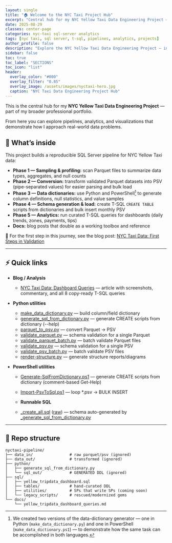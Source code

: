 ```yaml
---
layout: single
title: "🏠 Welcome to the NYC Taxi Project Hub"
excerpt: "Central hub for my NYC Yellow Taxi Data Engineering Project — ingestion, validation, pipelines, dashboards, and analytics."
date: 2025-08-29
classes: center-page
categories: nyc-taxi sql-server analytics
tags: [nyc taxi, sql server, t-sql, pipelines, analytics, projects]
author_profile: false
description: "Explore the NYC Yellow Taxi Data Engineering Project — ingestion, validation, pipelines, dashboards, and analytics."
sidebar: false
toc: true
toc_label: "SECTIONS"
toc_icon: "list"
header:
  overlay_color: "#000"
  overlay_filter: "0.85"
  overlay_image: /assets/images/nyctaxi-hero.jpg
  caption: "NYC Taxi Data Engineering Project Hub"
---
```


<a id="toc" class="visually-hidden"></a>


This is the central hub for my **NYC Yellow Taxi Data Engineering Project** — part of my broader professional portfolio.
 
From here you can explore pipelines, analytics, and visualizations that demonstrate how I approach real-world data problems.

## 📖 What’s inside

This project builds a reproducible SQL Server pipeline for NYC Yellow Taxi data:

- **Phase 1 — Sampling & profiling:** scan Parquet files to summarize data types, aggregates, and null counts
- **Phase 2 — Conversion:** transform validated Parquet datasets into PSV (pipe-separated values) for easier parsing and bulk load
- **Phase 3 — Data dictionaries:** use Python and PowerShell[^1] to generate column definitions, null statistics, and value samples
- **Phase 4 — Schema generation & load:** create T-SQL `CREATE TABLE` scripts from dictionaries and bulk insert monthly PSV
- **Phase 5 — Analytics:** run curated T-SQL queries for dashboards (daily trends, zones, payments, tips)
- **Docs:** blog posts that double as a working toolbox and reference

🔗 For the first step in this journey, see the blog post: [NYC Taxi Data: First Steps in Validation](/2025/08/25/nyctaxi-pipeline.html)

[^1]: We created two versions of the data-dictionary generator — one in Python (`make_data_dictionary.py`) and one in PowerShell (`make_data_dictionary.ps1`) — to demonstrate how the same task can be accomplished in both languages.

---

## ⚡ Quick links

- **Blog / Analysis**  
  - [NYC Taxi Data: Dashboard Queries](/2025/08/29/nyc-taxi-dashboard-queries.html) — article with screenshots, commentary, and all 8 copy-ready T-SQL queries

- **Python utilities**  
  - <a href="https://raw.githubusercontent.com/michaelshawnlockwood/nyctaxi-pipeline/main/python/make_data_dictionary.py" target="_blank" rel="noopener">make_data_dictionary.py</a> — build column/field dictionary  
  - <a href="https://raw.githubusercontent.com/michaelshawnlockwood/nyctaxi-pipeline/main/python/generate_sql_from_dictionary.py" target="_blank" rel="noopener">generate_sql_from_dictionary.py</a> — generate CREATE scripts from dictionary (--help)  
  - <a href="https://raw.githubusercontent.com/michaelshawnlockwood/nyctaxi-pipeline/main/python/parquet_to_psv.py" target="_blank" rel="noopener">parquet_to_psv.py</a> — convert Parquet → PSV  
  - <a href="https://raw.githubusercontent.com/michaelshawnlockwood/nyctaxi-pipeline/main/python/validate_parquet.py" target="_blank" rel="noopener">validate_parquet.py</a> — schema validation for a single Parquet  
  - <a href="https://raw.githubusercontent.com/michaelshawnlockwood/nyctaxi-pipeline/main/python/validate_parquet_batch.py" target="_blank" rel="noopener">validate_parquet_batch.py</a> — batch validate Parquet files  
  - <a href="https://raw.githubusercontent.com/michaelshawnlockwood/nyctaxi-pipeline/main/python/validate_psv.py" target="_blank" rel="noopener">validate_psv.py</a> — schema validation for a single PSV  
  - <a href="https://raw.githubusercontent.com/michaelshawnlockwood/nyctaxi-pipeline/main/python/validate_psv_batch.py" target="_blank" rel="noopener">validate_psv_batch.py</a> — batch validate PSV files  
  - <a href="https://raw.githubusercontent.com/michaelshawnlockwood/nyctaxi-pipeline/main/python/render-structure.py" target="_blank" rel="noopener">render-structure.py</a> — generate structure reports/diagrams

- **PowerShell utilities**  
  - <a href="https://raw.githubusercontent.com/michaelshawnlockwood/nyctaxi-pipeline/main/powershell/Generate-SqlFromDictionary.ps1" target="_blank" rel="noopener">Generate-SqlFromDictionary.ps1</a> — generate CREATE scripts from dictionary (comment-based Get-Help)  
  - <a href="https://raw.githubusercontent.com/michaelshawnlockwood/nyctaxi-pipeline/main/powershell/Import-PsvToSql.ps1" target="_blank" rel="noopener">Import-PsvToSql.ps1</a> — loop *.psv → BULK INSERT

  - **Runnable SQL**  
  - <a href="https://github.com/michaelshawnlockwood/nyctaxi-pipeline/blob/main/sql/create_all.sql" target="_blank" rel="noopener">_create_all.sql</a> (<a href="https://raw.githubusercontent.com/michaelshawnlockwood/nyctaxi-pipeline/main/sql/create_all.sql" target="_blank" rel="noopener">raw</a>) — schema auto-generated by <a href="https://raw.githubusercontent.com/michaelshawnlockwood/nyctaxi-pipeline/main/python/generate_sql_from_dictionary.py" target="_blank" rel="noopener">_generate_sql_from_dictionary.py</a>

---

## 🧩 Repo structure

```text
nyctaxi-pipeline/
├── data_in/                # raw parquet/psv (ignored)
├── data_out/               # transformed (ignored)
├── python/
│   ├── generate_sql_from_dictionary.py
│   └── sql_out/            # GENERATED DDL (ignored)
├── sql/
│   ├── yellow_tripdata_dashboard.sql
│   ├── tables/             # hand-curated DDL
│   ├── utilities/          # SPs that write SPs (coming soon)
│   └── legacy_scripts/     # rescued/modernized gems
└── docs/
    └── yellow_tripdata_dashboard_queries.md
```
